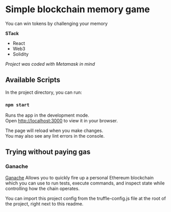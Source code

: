 # Simple blockchain memory game

You can win tokens by challenging your memory

**STack**
- React
- Web3
- Solidity

*Project was coded with Metamask in mind*

## Available Scripts

In the project directory, you can run:

### `npm start`

Runs the app in the development mode.\
Open [http://localhost:3000](http://localhost:3000) to view it in your browser.

The page will reload when you make changes.\
You may also see any lint errors in the console.

## Trying without paying gas

### Ganache

[Ganache](https://trufflesuite.com/ganache/) Allows you to quickly fire up a personal Ethereum blockchain which you can use to run tests, execute commands, and inspect state while controlling how the chain operates.

You can import this project config from the truffle-config.js file at the root of the project, right next to this readme.


